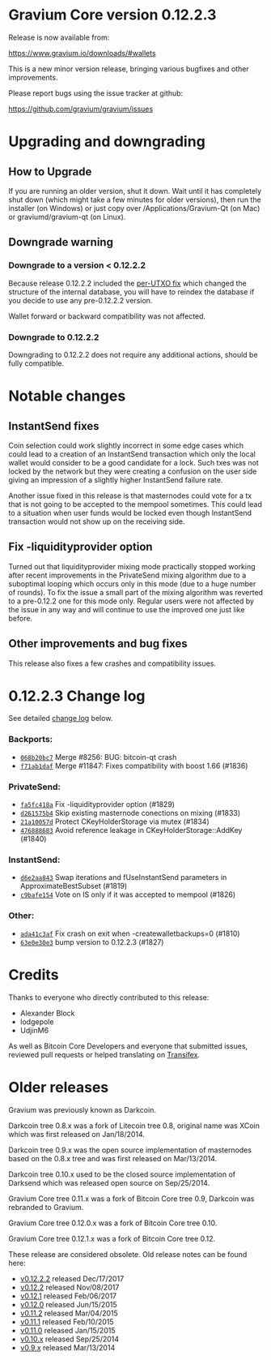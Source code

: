 Gravium Core version 0.12.2.3
==========================

Release is now available from:

  <https://www.gravium.io/downloads/#wallets>

This is a new minor version release, bringing various bugfixes and other
improvements.

Please report bugs using the issue tracker at github:

  <https://github.com/gravium/gravium/issues>


Upgrading and downgrading
=========================

How to Upgrade
--------------

If you are running an older version, shut it down. Wait until it has completely
shut down (which might take a few minutes for older versions), then run the
installer (on Windows) or just copy over /Applications/Gravium-Qt (on Mac) or
graviumd/gravium-qt (on Linux).

Downgrade warning
-----------------

### Downgrade to a version < 0.12.2.2

Because release 0.12.2.2 included the [per-UTXO fix](release-notes/gravium/release-notes-0.12.2.2.md#per-utxo-fix)
which changed the structure of the internal database, you will have to reindex
the database if you decide to use any pre-0.12.2.2 version.

Wallet forward or backward compatibility was not affected.

### Downgrade to 0.12.2.2

Downgrading to 0.12.2.2 does not require any additional actions, should be
fully compatible.

Notable changes
===============

InstantSend fixes
-----------------

Coin selection could work slightly incorrect in some edge cases which could
lead to a creation of an InstantSend transaction which only the local wallet
would consider to be a good candidate for a lock. Such txes was not locked by
the network but they were creating a confusion on the user side giving an
impression of a slightly higher InstantSend failure rate.

Another issue fixed in this release is that masternodes could vote for a tx
that is not going to be accepted to the mempool sometimes. This could lead to
a situation when user funds would be locked even though InstantSend transaction
would not show up on the receiving side.

Fix -liquidityprovider option
-----------------------------

Turned out that liquidityprovider mixing mode practically stopped working after
recent improvements in the PrivateSend mixing algorithm due to a suboptimal
looping which occurs only in this mode (due to a huge number of rounds). To fix
the issue a small part of the mixing algorithm was reverted to a pre-0.12.2 one
for this mode only. Regular users were not affected by the issue in any way and
will continue to use the improved one just like before.

Other improvements and bug fixes
--------------------------------

This release also fixes a few crashes and compatibility issues.


0.12.2.3 Change log
===================

See detailed [change log](https://github.com/gravium/gravium/compare/v0.12.2.2...gravium:v0.12.2.3) below.

### Backports:
- [`068b20bc7`](https://github.com/gravium/gravium/commit/068b20bc7) Merge #8256: BUG: bitcoin-qt crash
- [`f71ab1daf`](https://github.com/gravium/gravium/commit/f71ab1daf) Merge #11847: Fixes compatibility with boost 1.66 (#1836)

### PrivateSend:
- [`fa5fc418a`](https://github.com/gravium/gravium/commit/fa5fc418a) Fix -liquidityprovider option (#1829)
- [`d261575b4`](https://github.com/gravium/gravium/commit/d261575b4) Skip existing masternode conections on mixing (#1833)
- [`21a10057d`](https://github.com/gravium/gravium/commit/21a10057d) Protect CKeyHolderStorage via mutex (#1834)
- [`476888683`](https://github.com/gravium/gravium/commit/476888683) Avoid reference leakage in CKeyHolderStorage::AddKey (#1840)

### InstantSend:
- [`d6e2aa843`](https://github.com/gravium/gravium/commit/d6e2aa843) Swap iterations and fUseInstantSend parameters in ApproximateBestSubset (#1819)
- [`c9bafe154`](https://github.com/gravium/gravium/commit/c9bafe154) Vote on IS only if it was accepted to mempool (#1826)

### Other:
- [`ada41c3af`](https://github.com/gravium/gravium/commit/ada41c3af) Fix crash on exit when -createwalletbackups=0 (#1810)
- [`63e0e30e3`](https://github.com/gravium/gravium/commit/63e0e30e3) bump version to 0.12.2.3 (#1827)

Credits
=======

Thanks to everyone who directly contributed to this release:

- Alexander Block
- lodgepole
- UdjinM6

As well as Bitcoin Core Developers and everyone that submitted issues,
reviewed pull requests or helped translating on
[Transifex](https://www.transifex.com/projects/p/gravium/).


Older releases
==============

Gravium was previously known as Darkcoin.

Darkcoin tree 0.8.x was a fork of Litecoin tree 0.8, original name was XCoin
which was first released on Jan/18/2014.

Darkcoin tree 0.9.x was the open source implementation of masternodes based on
the 0.8.x tree and was first released on Mar/13/2014.

Darkcoin tree 0.10.x used to be the closed source implementation of Darksend
which was released open source on Sep/25/2014.

Gravium Core tree 0.11.x was a fork of Bitcoin Core tree 0.9,
Darkcoin was rebranded to Gravium.

Gravium Core tree 0.12.0.x was a fork of Bitcoin Core tree 0.10.

Gravium Core tree 0.12.1.x was a fork of Bitcoin Core tree 0.12.

These release are considered obsolete. Old release notes can be found here:

- [v0.12.2.2](release-notes/gravium/release-notes-0.12.2.2.md) released Dec/17/2017
- [v0.12.2](release-notes/gravium/release-notes-0.12.2.md) released Nov/08/2017
- [v0.12.1](release-notes/gravium/release-notes-0.12.1.md) released Feb/06/2017
- [v0.12.0](release-notes/gravium/release-notes-0.12.0.md) released Jun/15/2015
- [v0.11.2](release-notes/gravium/release-notes-0.11.2.md) released Mar/04/2015
- [v0.11.1](release-notes/gravium/release-notes-0.11.1.md) released Feb/10/2015
- [v0.11.0](release-notes/gravium/release-notes-0.11.0.md) released Jan/15/2015
- [v0.10.x](release-notes/gravium/release-notes-0.10.0.md) released Sep/25/2014
- [v0.9.x](release-notes/gravium/release-notes-0.9.0.md) released Mar/13/2014

